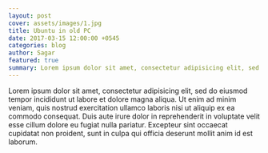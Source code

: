 ```yaml
---
layout: post
cover: assets/images/1.jpg
title: Ubuntu in old PC
date: 2017-03-15 12:00:00 +0545
categories: blog
author: Sagar
featured: true
summary: Lorem ipsum dolor sit amet, consectetur adipisicing elit, sed do eiusmod
---
```


 Lorem ipsum dolor sit amet, consectetur adipisicing elit, sed do eiusmod
 tempor incididunt ut labore et dolore magna aliqua. Ut enim ad minim veniam,
 quis nostrud exercitation ullamco laboris nisi ut aliquip ex ea commodo
 consequat. Duis aute irure dolor in reprehenderit in voluptate velit esse
 cillum dolore eu fugiat nulla pariatur. Excepteur sint occaecat cupidatat non
 proident, sunt in culpa qui officia deserunt mollit anim id est laborum.
